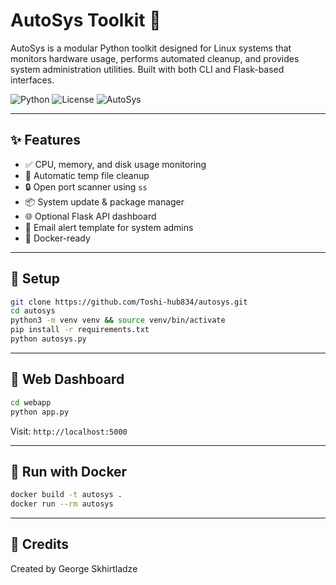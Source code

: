 # AutoSys Toolkit 🚀

AutoSys is a modular Python toolkit designed for Linux systems that monitors hardware usage, performs automated cleanup, and provides system administration utilities. Built with both CLI and Flask-based interfaces.

![Python](https://img.shields.io/badge/Python-3.12-blue)
![License](https://img.shields.io/badge/License-MIT-green)
![AutoSys](https://img.shields.io/badge/Project-AutoSys-orange)

---

## ✨ Features

- ✅ CPU, memory, and disk usage monitoring
- 🧹 Automatic temp file cleanup
- 🔒 Open port scanner using `ss`
- 📦 System update & package manager
- 🌐 Optional Flask API dashboard
- 📧 Email alert template for system admins
- 🐳 Docker-ready

---

## 🔧 Setup

```bash
git clone https://github.com/Toshi-hub834/autosys.git
cd autosys
python3 -m venv venv && source venv/bin/activate
pip install -r requirements.txt
python autosys.py
```

---

## 🧪 Web Dashboard

```bash
cd webapp
python app.py
```
Visit: `http://localhost:5000`

---

## 🐳 Run with Docker

```bash
docker build -t autosys .
docker run --rm autosys
```

---

## 🧠 Credits

Created by George Skhirtladze
